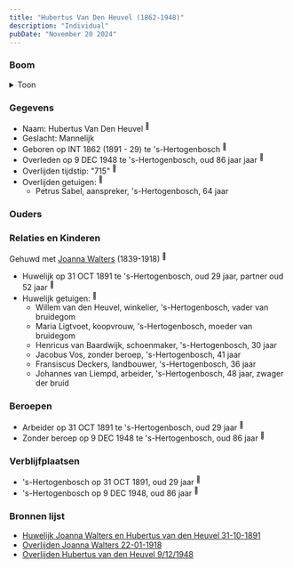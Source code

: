 ```yaml
---
title: "Hubertus Van Den Heuvel (1862-1948)"
description: "Individual"
pubDate: "November 20 2024"
---
```


### Boom
<details><summary>Toon</summary>

![test](https://www.plantuml.com/plantuml/svg/dPB1Qy8m5CRl-IiUy-1s41hhn4eHLsrH3su7sOwIjc-rD4qaBvs8-BylKt72nWwxXPTyt_Tx7ncJ5SOsjMHKbMehZAWX5LbL6DseVAAbDc2DKEIkK5csANE4h3IPnFCPwwtTGurrYeRE8x9eKDlz5jcDQoO54HmO04JQv6XMcpAh51A5OIrADHg1puwCjU7b54MCdILtiyPvsuRWLIYOee8PDXyexq0Gp3sFym5SBLgndpmcaSivl9SeyoE4mrIa-tMghPKu7C5ykG8-w7VXdWy23Xte1W_GfixCPUW2LQefszoegMgaN0kLhpEZYLBja9rD0DDu0Zpe3NwAZrVqXHPA2NWJqdL2LsAl3z1AejYF_Jz8UG-IE7AmVl0Fm6uN5azBHyX_9Rm0XiCTvdcf2gVmEJnFlie9-8aqyJolnw4bos9ZzoYbtZdQ8xjqtkbSNh3BIjy3DaQLkq_r2G00)
</details>

### Gegevens
- Naam: Hubertus Van Den Heuvel <sup><a href="../s00158/" style="text-decoration:none" title="Huwelijk Joanna Walters en Hubertus van den Heuvel 31-10-1891">:link:</a></sup>
- Geslacht: Mannelijk
- Geboren op INT 1862 (1891 - 29) te 's-Hertogenbosch <sup><a href="../s00158/" style="text-decoration:none" title="Huwelijk Joanna Walters en Hubertus van den Heuvel 31-10-1891">:link:</a></sup>
- Overleden op 9 DEC 1948 te 's-Hertogenbosch, oud 86 jaar jaar <sup><a href="../s00222/" style="text-decoration:none" title="Overlijden Hubertus van den Heuvel 9/12/1948">:link:</a></sup>
- Overlijden tijdstip: "715" <sup><a href="../s00222/" style="text-decoration:none" title="Overlijden Hubertus van den Heuvel 9/12/1948">:link:</a></sup>
- Overlijden getuigen: <sup><a href="../s00222/" style="text-decoration:none" title="Overlijden Hubertus van den Heuvel 9/12/1948">:link:</a></sup>
  - Petrus Sabel, aanspreker, \'s-Hertogenbosch, 64 jaar

### Ouders

### Relaties en Kinderen

Gehuwd met [Joanna Walters](../i00106/) (1839-1918) <sup><a href="../s00158/" style="text-decoration:none" title="Huwelijk Joanna Walters en Hubertus van den Heuvel 31-10-1891">:link:</a></sup>
- Huwelijk op 31 OCT 1891 te 's-Hertogenbosch, oud 29 jaar, partner oud 52 jaar <sup><a href="../s00158/" style="text-decoration:none" title="Huwelijk Joanna Walters en Hubertus van den Heuvel 31-10-1891">:link:</a></sup>
- Huwelijk getuigen:  <sup><a href="../s00158/" style="text-decoration:none" title="Huwelijk Joanna Walters en Hubertus van den Heuvel 31-10-1891">:link:</a></sup>
  - Willem van den Heuvel, winkelier, \'s-Hertogenbosch, vader van bruidegom
  - Maria Ligtvoet, koopvrouw, \'s-Hertogenbosch, moeder van bruidegom
  - Henricus van Baardwijk, schoenmaker, \'s-Hertogenbosch, 30 jaar
  - Jacobus Vos, zonder beroep, \'s-Hertogenbosch, 41 jaar
  - Fransiscus Deckers, landbouwer, \'s-Hertogenbosch, 36 jaar
  - Johannes van Liempd, arbeider, \'s-Hertogenbosch, 48 jaar, zwager der bruid

### Beroepen
- Arbeider op 31 OCT 1891 te 's-Hertogenbosch, oud 29 jaar <sup><a href="../s00158/" style="text-decoration:none" title="Huwelijk Joanna Walters en Hubertus van den Heuvel 31-10-1891">:link:</a></sup>
- Zonder beroep op 9 DEC 1948 te 's-Hertogenbosch, oud 86 jaar <sup><a href="../s00222/" style="text-decoration:none" title="Overlijden Hubertus van den Heuvel 9/12/1948">:link:</a></sup>

### Verblijfplaatsen
- 's-Hertogenbosch  op 31 OCT 1891, oud 29 jaar  <sup><a href="../s00158/" style="text-decoration:none" title="Huwelijk Joanna Walters en Hubertus van den Heuvel 31-10-1891">:link:</a></sup>
- 's-Hertogenbosch  op 9 DEC 1948, oud 86 jaar  <sup><a href="../s00222/" style="text-decoration:none" title="Overlijden Hubertus van den Heuvel 9/12/1948">:link:</a></sup>

### Bronnen lijst
- [Huwelijk Joanna Walters en Hubertus van den Heuvel 31-10-1891](../s00158/)
- [Overlijden Joanna Walters 22-01-1918](../s00162/)
- [Overlijden Hubertus van den Heuvel 9/12/1948](../s00222/)